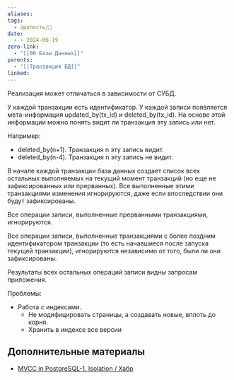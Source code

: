 ```yaml
---
aliases: 
tags:
  - зрелость/🌱
date:
  - - 2024-06-19
zero-link:
  - "[[00 Базы Данных]]"
parents:
  - "[[Транзакция БД]]"
linked:
---
```

Реализация может отличаться в зависимости от СУБД.

У каждой транзакции есть идентификатор. У каждой записи появляется мета-информация updated_by(tx_id) и deleted_by(tx_id). На основе этой информации можно понять видит ли транзакция эту запись или нет.

Например:
- deleted_by(n+1). Транзакция n эту запись видит.
- deleted_by(n-4). Транзакция n эту запись не видит.

В начале каждой транзакции база данных создает список всех остальных выполняемых на текущий момент транзакций (но еще не зафиксированных или прерванных). Все выполненные этими транзакциями изменения игнорируются, даже если впоследствии они будут зафиксированы.

Все операции записи, выполненные прерванными транзакциями, игнорируются.

Все операции записи, выполненные транзакциями с более поздним идентификатором транзакции (то есть начавшиеся после запуска текущей транзакции), игнорируются независимо от того, были ли они зафиксированы.

Результаты всех остальных операций записи видны запросам приложения.

Проблемы:
- Работа с индексами.
	- Не модифицировать страницы, а создавать новые, вплоть до корня.
	- Хранить в индексе все версии
## Дополнительные материалы
- [MVCC in PostgreSQL-1. Isolation / Хабр](https://habr.com/ru/company/postgrespro/blog/467437/)